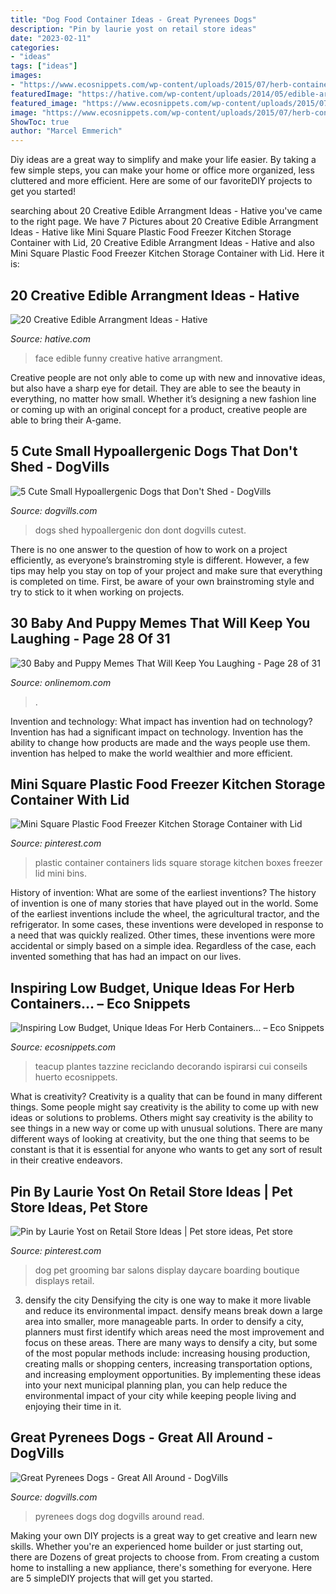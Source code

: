 ```yaml
---
title: "Dog Food Container Ideas - Great Pyrenees Dogs"
description: "Pin by laurie yost on retail store ideas"
date: "2023-02-11"
categories:
- "ideas"
tags: ["ideas"]
images:
- "https://www.ecosnippets.com/wp-content/uploads/2015/07/herb-container-ideas-11.jpg"
featuredImage: "https://hative.com/wp-content/uploads/2014/05/edible-arrangements/9-funny-face-food-arrangement.jpg"
featured_image: "https://www.ecosnippets.com/wp-content/uploads/2015/07/herb-container-ideas-11.jpg"
image: "https://www.ecosnippets.com/wp-content/uploads/2015/07/herb-container-ideas-11.jpg"
ShowToc: true
author: "Marcel Emmerich"
---
```



Diy ideas are a great way to simplify and make your life easier. By taking a few simple steps, you can make your home or office more organized, less cluttered and more efficient. Here are some of our favoriteDIY projects to get you started!

	

		
searching about 20 Creative Edible Arrangment Ideas - Hative you've came to the right page. We have 7 Pictures about 20 Creative Edible Arrangment Ideas - Hative like Mini Square Plastic Food Freezer Kitchen Storage Container with Lid, 20 Creative Edible Arrangment Ideas - Hative and also Mini Square Plastic Food Freezer Kitchen Storage Container with Lid. Here it is:
		
    
## 20 Creative Edible Arrangment Ideas - Hative

<img loading=lazy src="https://hative.com/wp-content/uploads/2014/05/edible-arrangements/9-funny-face-food-arrangement.jpg" onerror="this.onerror=null;this.src='https://tse1.mm.bing.net/th?id=OIP.HatMJEZe5gCMUp0JowAZOwHaJ9&amp;pid=15.1';" alt="20 Creative Edible Arrangment Ideas - Hative">

_Source: hative.com_

>face edible funny creative hative arrangment. 

	

Creative people are not only able to come up with new and innovative ideas, but also have a sharp eye for detail. They are able to see the beauty in everything, no matter how small. Whether it’s designing a new fashion line or coming up with an original concept for a product, creative people are able to bring their A-game.

    
## 5 Cute Small Hypoallergenic Dogs That Don&#039;t Shed - DogVills

<img loading=lazy src="https://www.dogvills.com/wp-content/uploads/2015/04/Cutest-hypoallergenic-dogs-dont-shed-683x1024.jpg" onerror="this.onerror=null;this.src='https://tse4.mm.bing.net/th?id=OIP.RR0kV22RpDOXa1GlZGTGMAHaLG&amp;pid=15.1';" alt="5 Cute Small Hypoallergenic Dogs that Don&#039;t Shed - DogVills">

_Source: dogvills.com_

>dogs shed hypoallergenic don dont dogvills cutest. 

	

There is no one answer to the question of how to work on a project efficiently, as everyone’s brainstroming style is different. However, a few tips may help you stay on top of your project and make sure that everything is completed on time. First, be aware of your own brainstroming style and try to stick to it when working on projects.

    
## 30 Baby And Puppy Memes That Will Keep You Laughing - Page 28 Of 31

<img loading=lazy src="https://www.onlinemom.com/wp-content/uploads/2019/08/animalmeme28-768x1021.jpg" onerror="this.onerror=null;this.src='https://tse2.mm.bing.net/th?id=OIP.BkGfURcIsYhXj9B-uWtFtwHaJ2&amp;pid=15.1';" alt="30 Baby and Puppy Memes That Will Keep You Laughing - Page 28 of 31">

_Source: onlinemom.com_

>. 

	

Invention and technology: What impact has invention had on technology?
Invention has had a significant impact on technology. Invention has the ability to change how products are made and the ways people use them. invention has helped to make the world wealthier and more efficient.

    
## Mini Square Plastic Food Freezer Kitchen Storage Container With Lid

<img loading=lazy src="https://i.pinimg.com/736x/cc/8d/19/cc8d190af0a4147b769995eff2785520.jpg" onerror="this.onerror=null;this.src='https://tse1.mm.bing.net/th?id=OIP.x-_iTtgLzRkREJhGp00B7wHaHa&amp;pid=15.1';" alt="Mini Square Plastic Food Freezer Kitchen Storage Container with Lid">

_Source: pinterest.com_

>plastic container containers lids square storage kitchen boxes freezer lid mini bins. 

	

History of invention: What are some of the earliest inventions?
The history of invention is one of many stories that have played out in the world. Some of the earliest inventions include the wheel, the agricultural tractor, and the refrigerator. In some cases, these inventions were developed in response to a need that was quickly realized. Other times, these inventions were more accidental or simply based on a simple idea. Regardless of the case, each invented something that has had an impact on our lives.

    
## Inspiring Low Budget, Unique Ideas For Herb Containers… – Eco Snippets

<img loading=lazy src="https://www.ecosnippets.com/wp-content/uploads/2015/07/herb-container-ideas-11.jpg" onerror="this.onerror=null;this.src='https://tse1.mm.bing.net/th?id=OIP.2gNfp99xpew1cQ52Gvi7RgHaLH&amp;pid=15.1';" alt="Inspiring Low Budget, Unique Ideas For Herb Containers… – Eco Snippets">

_Source: ecosnippets.com_

>teacup plantes tazzine reciclando decorando ispirarsi cui conseils huerto ecosnippets. 

	

What is creativity?
Creativity is a quality that can be found in many different things. Some people might say creativity is the ability to come up with new ideas or solutions to problems. Others might say creativity is the ability to see things in a new way or come up with unusual solutions. There are many different ways of looking at creativity, but the one thing that seems to be constant is that it is essential for anyone who wants to get any sort of result in their creative endeavors.

    
## Pin By Laurie Yost On Retail Store Ideas | Pet Store Ideas, Pet Store

<img loading=lazy src="https://i.pinimg.com/736x/fe/0d/6d/fe0d6dc22457c187be7c5a1d81f6d064.jpg" onerror="this.onerror=null;this.src='https://tse2.mm.bing.net/th?id=OIP.qNcxUPGeUxMxYT87FJG92gHaFj&amp;pid=15.1';" alt="Pin by Laurie Yost on Retail Store Ideas | Pet store ideas, Pet store">

_Source: pinterest.com_

>dog pet grooming bar salons display daycare boarding boutique displays retail. 

	

3) densify the city
Densifying the city is one way to make it more livable and reduce its environmental impact. densify means break down a large area into smaller, more manageable parts. In order to densify a city, planners must first identify which areas need the most improvement and focus on these areas. There are many ways to densify a city, but some of the most popular methods include: increasing housing production, creating malls or shopping centers, increasing transportation options, and increasing employment opportunities. By implementing these ideas into your next municipal planning plan, you can help reduce the environmental impact of your city while keeping people living and enjoying their time in it.

    
## Great Pyrenees Dogs - Great All Around - DogVills

<img loading=lazy src="https://www.dogvills.com/wp-content/uploads/2016/01/Great-Pyrenees-695x1024.jpg" onerror="this.onerror=null;this.src='https://tse4.mm.bing.net/th?id=OIP.KabUU-KqjlUOsNEXp0zhZwHaK6&amp;pid=15.1';" alt="Great Pyrenees Dogs - Great All Around - DogVills">

_Source: dogvills.com_

>pyrenees dogs dog dogvills around read. 

	

Making your own DIY projects is a great way to get creative and learn new skills. Whether you're an experienced home builder or just starting out, there are Dozens of great projects to choose from. From creating a custom home to installing a new appliance, there's something for everyone. Here are 5 simpleDIY projects that will get you started.

